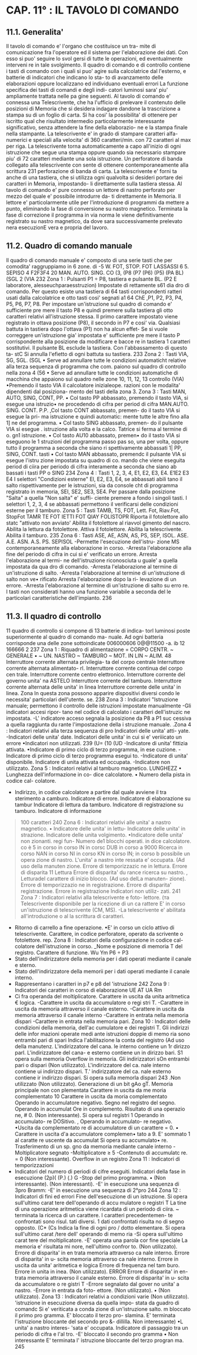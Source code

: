 # CAP. 11° : IL TAVOLO DI COMANDO

## 11.1. Generalita'

Il tavolo di comando e' l'organo che costituisce un tra-
mite di comunicazione fra l'operatore ed il sistema per
l'elaborazione dei dati. Con esso si puo' seguire lo svol
gersi di tutte le operazioni, ed eventualmente interveni
re in tale svolgimento.
Il quadro di comando e di controllo contiene i tasti di
comando con i quali si puo' agire sulla calcolatrice dal
l'esterno, e batterie di indicatori che indicano lo sta-
to di avanzamento delle elaborazioni oppure localizzano
ed individuano eventuali errori
La funzione specifica dei tasti di comandi e degli indi-
catori luminosi sara' piu' ampliamente trattata nelle pa
gine seguenti.
Al tavolo di comando e' connessa una Telescrivente, che
ha l'ufficio di prelevare il contenuto delle posizioni di
Memoria che si desidera indagare dandone la trascrizione
a stampa su di un foglio di carta.
Si ha cosi' la possibilita' di ottenere per iscritto qual
che risultato intermedio particolarmente interessante
significativo, senza attendere la fine della elaborazio-
ne e la stampa finale nella stampante.
La telescrivente e' in grado di stampare caratteri alfa-
numerici e speciali alla velocita' di 360 caratteri/min.
con 72 caratteri al max per riga. La telescrivente torna
automaticamente a capo all'inizio di ogni istruzione che
segue una stampa oppure quando sia necessario stampare
piu' di 72 caratteri mediante una sola istruzione.
Un perforatore di banda collegato alla telescrivente con
sente di ottenere contemporaneamente alla scrittura
231
perforazione di banda di carta. La telescrivente e' forni
ta anche di una tastiera, che si utilizza ogni qualvolta
si desideri portare dei caratteri in Memoria, impostando-
li direttamente sulla tastiera stessa.
Al tavolo di comando e' pure connesso un lettore di nastro
perforato per mezzo del quale e' possibile introdurre da-
ti direttamente in Memoria. Il lettore e' particolarmente
utile per l'introduzione di programmi da mettere a punto,
eliminando la fase di conversione su nastro magnetico.
Terminata la fase di correzione il programma in via norma
le viene definitivamente registrato su nastro magnetico,
da dove sara successivamente prelevato nera esecuzionE
vera e propria del lavoro.

## 11.2. Quadro di comando manuale

Il quadro di comando manuale e' composto di una serie
tasti che per comodita' raggruppiamo in 6 zone.
di
-5
W. FOT, STOP. FOT
LASSASSI
6
5. SEPISO
4
F2F3F4
20
MAN. AUTO. SING. CO
(3,
(P8
(P7
(P6) (P5) (PA
BL)
(SGL
2
(VIA
232
Zona 1 : Pulsanti P1 ÷ P8, tastiera e pulsante BL.
(P2
E laboratore, alesseuchparaesstruzion) Impostate di rettamente s61 dia
dro di comando.
Per questo esiste una tastiera di 64 tasti corrispondenti
ratteri usati dalla calcolatrice e otto tasti cosi' segnati
a1
64
ChE
,P1, P2, P3, P4, P5, P6, P7, P8.
Per impostare un'istruzione sul quadro di comando e' sufficiente pre
mere il tasto P8 e quindi premere sulla tastiera gli otto caratteri
relativi all'istruzione stessa.
Il primo carattere impostato viene registrato in ottava posizione
(P8), il secondo in P7 e cosi'
via.
Qualsiasi battuta in tastiera dopo l'ottava (P1) non ha alcun effet-
Se si vuole correggere un'istruzione gia' impostata e' sufficiente pre
mere il tasto P corrispondente alla posizione da modificare e bacce
re in tastiera
1 caratteri sostitutivi.
Il pulsante BL esclude la tastiera. Con l'abbassamento di questo ta-
stC
Si annulla l'efietto di ogni battuta su tastiera.
233
Zona 2 : Tasti VIA, SG, SGL.
(SGL
• Serve ad annullare tutte le condizioni automaticht
relative alla terza sequenza di programma che com.
paiono sul quadro di controllo nella zona 4
(56
• Serve ad annullare tutte le condizioni automatiche
di macchina che appaiono sul quadro
nelle zone 10, 11, 12, 13
controllo
(VIA)
•Premendo il tasto VIA il calcolatore inizialeope.
razioni con le modalita' dipendenti dal posiziona-
mento del tasti della zona 3.
Zona 3 : Tasti MAN, AUTO, SING, CONT, PP.
• Col tasto PP abbassato, premendo il
tasto VIA, si esegue una istruzio•
ne procedendo di cifra per period
di cifra
MAN.AUTO. SING. CONT. P.P.
,Col tasto CONT abbassato, premen-
do il tasto VIA si esegue la pri-
ma istruzione e quindi automatic:
mente tutte le altre fino alla 1]
ne del programma.
• Col tasto SING abbassato, premen-
do il pulsante VIA si esegue .
istruzione alla volta e la calco.
Tatrice si ferma al termine di o.
gn1 istruzione.
• Col tasto AU10 abbassato, premen•
do il tasto VIA si eseguono le 1
struzioni del programma passo pas
so, una per volta, oppure tutto il
programma a seconda che siano ri
spettivamente abbassati 1|
PP, SING, CONT.
tasti
• Col tasto MAN abbassato, premendc
il pulsante VIA si esegue l'istru
zione impostata su quadro di
co.
mando che viene eseguita period
di ciira per periodo di cifra
interamente a seconda che siano ab
bassati i tasti PP o SING
234
Zona 4 : Tasti 1, 2, 3, 4, E1, E2, E3, E4.
E1E2 E3 E4
I selettori "Condizioni esterne" El, E2, E3, E4, se abbassati abili
tano il salto rispettivamente per le istruzioni, sia da console cht
di programma registrato in memoria, SEI, SE2, SE3, SE4.
Per passare dalla posizione "Salta" a quella "Non salta" e' suffi-
ciente premere a fondo i singoli tasti.
I selettori 1, 2, 3, 4 se abbassati permettono il verificarsi delle
condizioni esterne per il tamburo.
Zona 5 : Tasti TAMB, TS, FOT, Lett. Fot, Riav.Fot, StopFot
TAMR TE FOT IETTI FOT QIAY FOLISTOPR
Riporta il fotolettore allo statc
"attivato non avviato'
Abilita il fotolettore al riavvol
gimento del nascro.
Abilita la lettura da fotolettore.
Attiva il fotolettore.
Abilita la telescrivente.
Abilita il tamburo.
235
Zona 6 : Tasti ASE, AE, ASN, AS, PS, SEP, ISOL.
ASE. A.E. ASN. A.S. PS.
SEPISOL
-Permette l'esecuzione dell'istru-
zione MS contemporaneamente alla
elaborazione in corso.
-Arresta l'elaborazione alla fine
del periodo di cifra in cui si e'
verificato un errore.
Arresta l'elaborazione al
termi-
ne dell'istruzione riconosciuta u
guale' a quella impostata da qua
dro di comando.
-Arresta l'elaborazione al termine
di un'istruzione di salto.
-Arresta l'elaborazione al termine
di un'istruzione di salto non ve•
rificato
Arresta l'elaborazione dopo la ri-
levazione di un errore.
-Arresta l'elaborazione al termine
di un'istruzione di salto su erro
re.
I tasti non considerati hanno una funzione variabile a seconda del
le particolari caratteristiche dell'impianto.
236

## 11.3. Il quadro di controllo

11 quadro di controllo si compone di 13 batterie di indica-
torl luminosi poste superiormente al quadro di comando ma-
nuale.
Ad ogni batteria corrisponde una delle zone sottoindicate
006000606
0@@11500
-a.
ib
12
166666
2
237
Zona 1 : Riquadro di alimentazione
= CORPO CENTR.
~ GENERALE
• ~ UN. NASTRO
~ TAMBURO
~ MOT. IN LIN
~ ALIM. 48
Interruttore corrente alternata privilegia-
ta del corpo centrale
Interruttore corrente alternata alimentato-
rl.
Interruttore
corrente continua del corpo cen
trale.
Interruttore corrente centro elettronico.
Interruttore corrente del governo unita' na
ASTELO
Interruttore corrente del tamburo.
Interruttore corrente alternata delle unita'
in linea
Interruttore corrente delle unita' in linea.
Zona
In questa zona possono apparire dispositivi diversi
condo le necessita' particolari dell'utente.
se.
238
Zona 3 : Indicatori "Istruzione manuale; permettono il
controllo delle istruzioni impostate manualmente
-Gli indicatori accesi ripor-
tano nel codice di calcolato
i caratteri dell'istruzic
ne impostata.
-L' indicatore acceso segnala
la posizione da P8 a P1 suc
cessiva a quella raggiunta du
rante l'impostazione della i
struzione manuale.
.Zona 4 : Indicatori relativi alla terza sequenza di pro
Indicatori delle unita' atti-
yate.
-Indicatori delle unita'
date.
Indicatori delle unita' in cui
si e' veriiicato un
errore
•Indicatori non utilizzati.
239
(U=
(10
(UD
-Indicatore di unita' fittizia attivata.
•Indicatore di primo ciclo di terzo programma, in ese
cuzione.
-Indicatore di primo ciclo di terzo programma esegui
to.
-Indicatore di unita' disponibile.
Indicatore di unita attivata ed occupata.
-Indicatore non utilizzato.
Zona 5 : Indicatori relativi al tamburo magnetico.
LUNGHEZZ
• Lunghezza dell'informazione in co-
dice calcolatore.
• Numero della pista in codice cal-
colatore.
- Indirizzo, in codice calcolatore
a partire dal quale avviene il tra
sterimento
a camburo.
Indicatore di errore.
Indicatore di elaborazione su tambur
Indicatore di lettura da tamburo.
Indicatore di registrazione su tamburo.
Indicatore di informazione
> 100 caratteri
240
Zona 6 : Indicatori relativi alle unita' a nastro magnetico.
• Indicatore delle unita' in lettu-
Indicatore delle unita' in
strazione.
Indicatore delle unita
volgimento.
•Indicatore delle unita' non
zionanti.
regi
fun-
Numero de1 blocchi operati. in
dice calcolatore.
co
è 5
in corso
in corso
IN in corsc
DUB in corso
a
9000
Ricerca in corso
NAN in corso
NI in corso
KN in corso
IN; in corso
b
possibile un opera
zione di nastro.
L'unita' a nastro inte
ressata e' occupata.
(Ad uso della manuten
zione.
Errore di temporizzazic
ne in lettura.
Errore di disparita 11
Lettura
Errore di disparita' du
rance ricerca su nastro.
, Letturadel carattere di
inizio blocco.
(Ad uso delLa manuten-
zione).
Errore di temporizzazio
ne in registrazione.
Errore di disparita'
registrazione.
Errore in registrazione
Indicatori non utiliz-
zati.
241
Zona 7 : Indicatori relativi alla telescrivente e foto-
lettore.
(та
Telescrivente disponibile per la ricezione di un ca
rattere
E' in corso un'istruzione di telescrivente (CM, MS).
-La telescrivente e' abilitata all'introduzione o al
la scrittura di caratteri.
- Ritorno di carrello a fine operazione.
•E' in corso un ciclo attivo di telescrivente.
Carattere, in codice perforatore, operato da
scrivente o fotolettore.
rep.
Zona 8 : Indicatori della configurazione in codice cal-
colatore dell'istruzione in corso.
_Nome e posizione di memoria T del
registro.
Carattere di funzione.
Wu Ym
P6 ÷ P3
- Stato dell'indirizzatore della memoria
per i dati operati mediante il canale e
sterno.
- Stato dell'indirizzatore della
memorii
per i dati operati mediante il
canale
interno.
- Rappresentano i caratteri in p7 e p8 del
'istruzione
242
Zona 9 : Indicatori dei caratteri in corso di elaborazione
UE AT UA Rm
- Ci fra operanda del moltiplicatore.
Carattere in uscita da unita aritmetica €
logica.
-Carattere in uscita da accumulatore o regi
stri T.
-Carattere in uscita da memoria attraverso il
canale esterno.
-Carattere in uscita da memoria attraverso il
canale interno
-Carattere in entrata nella memoria dispari
-Carattere in entrata nella memoria pari.
Zona 10 : Indicatori delle condizioni della memoria, dell'ac
cumulatore e dei registri T.
Gli indirizzi delle infor
mazioni operate medi ante
istruzioni doppie di memo
ria sono entrambi pari
di spari
Indica l'abilitazione
la conta del registro
(Ad uso della manutenz.
L'indirizzatore del cana.
le interno contiene un 1r
dirizzo parl.
L'indirizzatore del cana-
e esterno contiene un in
dirizzo bari.
S1 opera sulla memoria
Overflow in memoria.
Gli indirizzatori
sOn
entrambi pari o dispari
(Non utilizzato).
L'indirizzatore del ca.
nale interno contiene ui
indirizzo dispari.
T.' indirizzatore del ca.
nale esterno contiene ir
indirizzo dispari.
Si opera sulla
memorla
dispari
243
.Non utilizzato
(Non utilizzato).
Generazione di un bit gAo
gT.
Memoria principale non con
plementata
Carattere in uscita da me
moria complementato
10
Carattere in uscita da
moria complementato
Operando in accumulatore
negativo.
Segno
nel registro del
segno.
Operando in accumulat
Ore
in complemento.
Risultato di una operazio
ne, # 0.
(Non interessante).
Si opera sul registri 1
Operando in accumulato-
re DOSitivo.
, Operando in accumulato-
re negativo.
•Uscita da complementato
re di accumulatore di un
carattere = 0.
• Carattere in uscita d'a
accumulatore complemen•
tato a 9.
E' sommato 1 al caratte
re uscente da accumulat
Si opera su accumulato•
re.
Trasferimento di un sp.
gno da memoria mediante
canale interno
-Moltiplicatore
segnato
-Moltiplicatore ≥ 5
-Contenuto di accumulatc
re. = 0
(Non interessante).
Overflow in un registro
Zona 11 : Indicatori di temporizzazioni
- Indicatori del numero di periodi di
cifre eseguiti.
Indicatori della fase in esecuzione
(2p)(
(P.) (.)
G
-Stop del primo programma.
• (Non interessante).
(Non interessanti).
-E' in esecuzione una sequenza di 3pro
Bramm:
-E' in esecuzione una sequenza di 2°pro
244
Zona 12 : Indicatori di fini ed errori
Fine dell'esecuzione di un
istruzione.
Si opera sull'ultimo carat
tere dell'operando di accu
mulatore o registri T
La tine di una operazione
aritmetica viene ricardata
di un periodo di ciira.
~ terminata la ricerca di
un carattere.
I caratteri precedentemen-
te confrontati sono risul.
tati diversi.
1 dati confrontati risulta
no di segno opposto.
(C*
(Cs
Indica la fine di ogni pro
/ dotto elementare.
Si opera sull'ultimo carat
/tere dell' operando di memo
ria
-Si opera sull'ultimo carat
tere del moltiplicatore.
-E' operata una parola cor
fine speciale
La memoria e' risultata mi
nore, nell'ultimo confror
to.
(Non utilizzato).
Errore di disparita' in en
trata memoria attraverso ca
nale interno.
Errore di disparita' in u-
scita memoria attraverso ca
nale interno.
Errore in uscita da unita'
aritmetica e logica
Errore di frequenza nel tam
buro.
Errore in unita in inea.
(Non utilizzato).
ERROR
Errore di disparita' in en-
trata memoria attraverso il
canale esterno.
Errore di disparita' in u-
scita da accumulatore o re
gistri T
-Errore segnalato dal gover
no unita' a nastro.
-Errore in entrata da foto-
ettore.
(Non utilizzato).
• (Non utilizzato).
Zona 13 : Indicatori relativi a condizioni varie
(Non utilizzato).
'istruzione in esecuzione
diversa da quella impo-
stata da guadro di comandc
Si e' veriticata a conda
zione di un'istruzione
salto.
m bloccato il primo pro
gramma.
E' bloccato il terzo pro-
slamina.
E' terminata l'istruzione
bloccante del secondo pro
&- dillilla.
Non interessante)
•L unita' a nastro interes-
'sata e' occupata.
Indicatore di passaggio tra
un periodo di cifra e l'al
tro.
-E' bloccato il secondo pro
gramma
• Non interessante
E' terminata l' istruzione
bloccante del terzo progran
ma.
245

